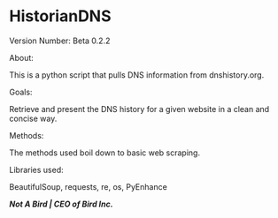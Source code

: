 # HistorianDNS

Version Number: Beta 0.2.2

About:

  This is a python script that pulls DNS information from dnshistory.org.

Goals:

  Retrieve and present the DNS history for a given website in a clean and concise way.

Methods:

  The methods used boil down to basic web scraping.

Libraries used:

  BeautifulSoup, requests, re, os, PyEnhance
  

***Not A Bird | CEO of Bird Inc.***
